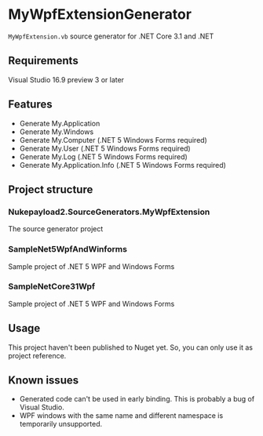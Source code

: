 # MyWpfExtensionGenerator
`MyWpfExtension.vb` source generator for .NET Core 3.1 and .NET

## Requirements
Visual Studio 16.9 preview 3 or later

## Features
- Generate My.Application
- Generate My.Windows
- Generate My.Computer (.NET 5 Windows Forms required)
- Generate My.User (.NET 5 Windows Forms required)
- Generate My.Log (.NET 5 Windows Forms required)
- Generate My.Application.Info (.NET 5 Windows Forms required)

## Project structure
### Nukepayload2.SourceGenerators.MyWpfExtension
The source generator project
### SampleNet5WpfAndWinforms 
Sample project of .NET 5 WPF and Windows Forms
### SampleNetCore31Wpf
Sample project of .NET 5 WPF and Windows Forms

## Usage
This project haven't been published to Nuget yet. So, you can only use it as project reference.

## Known issues
- Generated code can't be used in early binding. This is probably a bug of Visual Studio.
- WPF windows with the same name and different namespace is temporarily unsupported.